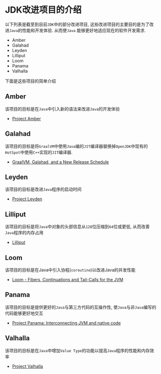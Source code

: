 # JDK改进项目的介绍

以下列表是截至到目前`JDK`中的部分改进项目, 这些改进项目的主要目的是为了改进`Java`的性能和开发体验. 从而使`Java`
能够更好地适应现在的软件开发需求.

- Amber
- Galahad
- Leyden
- Lilliput
- Loom
- Panama
- Valhalla

下面是这些项目的简单介绍

<!--truncate-->

## Amber

该项目的目标是在`Java`中引入新的语法来改进`Java`的开发体验

- [Project Amber](https://openjdk.org/projects/amber/)

## Galahad

该项目的目标是将`GraalVM`中使用`Java`编的`JIT`编译器替换掉`OpenJDK`中现有的`HotSpot`中使用`C++`实现的`JIT`编译器.

- [GraalVM, Galahad, and a New Release Schedule](https://medium.com/graalvm/graalvm-galahad-and-a-new-release-schedule-d081d1031bba)

## Leyden

该项目的目标是改进`Java`程序的启动时间

- [Project Leyden](https://openjdk.org/projects/leyden/)

## Lilliput

该项目的目标是将`Java`中对象的头部信息从`128`位压缩到`64`位或更低, 从而改善`Java`程序的内存占用

- [Lilliput](https://openjdk.org/projects/lilliput/)

## Loom

该项目的目标是在Java中引入协程(`coroutine`)以改进Java的并发性能

- [Loom - Fibers, Continuations and Tail-Calls for the JVM](https://openjdk.org/projects/loom/)

## Panama

该项目的目标是提供更好的`Java`与第三方代码的互操作性, 使`Java`与非`Java`编写的代码能够更好地交互

- [Project Panama: Interconnecting JVM and native code](https://openjdk.org/projects/panama/)

## Valhalla

该项目的目标是在`Java`中增加`Value Type`的功能以提高`Java`程序的性能和内存效率

- [Project Valhalla](https://openjdk.org/projects/valhalla/)